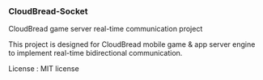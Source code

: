 ### CloudBread-Socket
CloudBread game server real-time communication project

This project is designed for CloudBread mobile game & app server engine to implement real-time bidirectional communication.

License : MIT license
